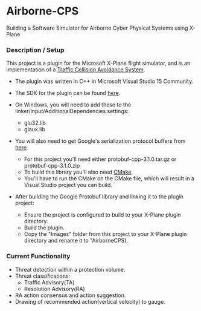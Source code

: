 # Airborne-CPS
Building a Software Simulator for Airborne Cyber Physical Systems using X-Plane

### Description / Setup
This project is a plugin for the Microsoft X-Plane flight simulator, and is an implementation of a [Traffic Collision Avoidance System](https://www.faa.gov/documentLibrary/media/Advisory_Circular/TCAS%20II%20V7.1%20Intro%20booklet.pdf).

- The plugin was written in C++ in Microsoft Visual Studio 15 Community.

- The SDK for the plugin can be found [here](http://www.xsquawkbox.net/xpsdk/mediawiki/Main_Page).

- On Windows, you will need to add these to the linker/input/AdditionalDependencies settings:
  * glu32.lib
  * glaux.lib

- You will also need to get Google's serialization protocol buffers from [here](https://github.com/google/protobuf/releases/tag/v3.1.0).
  * For this project you'll need either protobuf-cpp-3.1.0.tar.gz or protobuf-cpp-3.1.0.zip
  * To build this library you'll also need [CMake](https://cmake.org/).
  * You'll have to run the CMake on the CMake file, which will result in a Visual Studio project you can build.
  
- After building the Google Protobuf library and linking it to the plugin project:
  * Ensure the project is configured to build to your X-Plane plugin directory.
  * Build the plugin.
  * Copy the "Images" folder from this project to your X-Plane plugin directory and rename it to "AirborneCPS).
  
### Current Functionality

- Threat detection within a protection volume.
- Threat classifications:
  * Traffic Advisory(TA)
  * Resolution Advisory(RA)
- RA action consensus and action suggestion.
- Drawing of recommended action(vertical velocity) to gauge.
  

